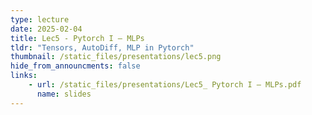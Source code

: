 ```yaml
---
type: lecture
date: 2025-02-04
title: Lec5 - Pytorch I – MLPs
tldr: "Tensors, AutoDiff, MLP in Pytorch"
thumbnail: /static_files/presentations/lec5.png
hide_from_announcments: false
links:
    - url: /static_files/presentations/Lec5_ Pytorch I – MLPs.pdf
      name: slides
---
```


